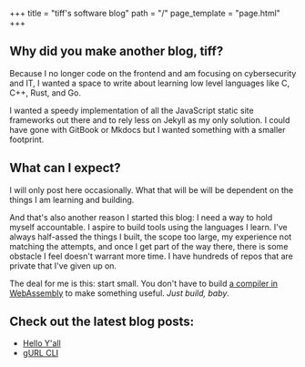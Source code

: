 +++
title = "tiff's software blog"
path = "/"
page_template = "page.html"
+++

## Why did you make another blog, tiff?

Because I no longer code on the frontend and am focusing on cybersecurity and IT, I wanted a space to write about learning low level languages like C, C++, Rust, and Go.

I wanted a speedy implementation of all the JavaScript static site frameworks out there and to rely less on Jekyll as my only solution. I could have gone with GitBook or Mkdocs but I wanted something with a smaller footprint.

## What can I expect?

I will only post here occasionally. What that will be will be dependent on the things I am learning and building.

And that's also another reason I started this blog: I need a way to hold myself accountable. I aspire to build tools using the languages I learn. I've always half-assed the things I built, the scope too large, my experience not matching the attempts, and once I get part of the way there, there is some obstacle I feel doesn't warrant more time. I have hundreds of repos that are private that I've given up on.

The deal for me is this: start small. You don't have to build [a compiler in WebAssembly](https://healeycodes.com/a-custom-webassembly-compiler) to make something useful. *Just build, baby*.


## Check out the latest blog posts:

- [Hello Y'all](blog/2024-03-17-hello-yall.md)
- [gURL CLI](blog/2024-03-24-gurl-cli.md)